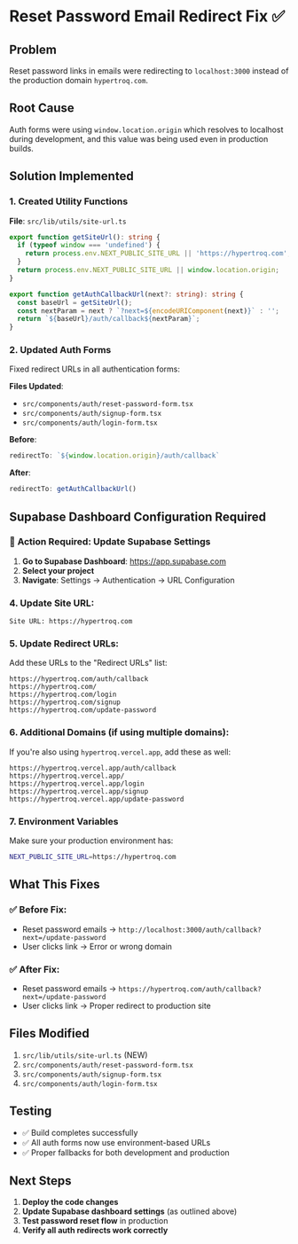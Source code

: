 # Reset Password Email Redirect Fix ✅

## Problem
Reset password links in emails were redirecting to `localhost:3000` instead of the production domain `hypertroq.com`.

## Root Cause
Auth forms were using `window.location.origin` which resolves to localhost during development, and this value was being used even in production builds.

## Solution Implemented

### 1. Created Utility Functions
**File**: `src/lib/utils/site-url.ts`

```typescript
export function getSiteUrl(): string {
  if (typeof window === 'undefined') {
    return process.env.NEXT_PUBLIC_SITE_URL || 'https://hypertroq.com';
  }
  return process.env.NEXT_PUBLIC_SITE_URL || window.location.origin;
}

export function getAuthCallbackUrl(next?: string): string {
  const baseUrl = getSiteUrl();
  const nextParam = next ? `?next=${encodeURIComponent(next)}` : '';
  return `${baseUrl}/auth/callback${nextParam}`;
}
```

### 2. Updated Auth Forms
Fixed redirect URLs in all authentication forms:

**Files Updated**:
- `src/components/auth/reset-password-form.tsx`
- `src/components/auth/signup-form.tsx` 
- `src/components/auth/login-form.tsx`

**Before**:
```typescript
redirectTo: `${window.location.origin}/auth/callback`
```

**After**:
```typescript
redirectTo: getAuthCallbackUrl()
```

## Supabase Dashboard Configuration Required

### 🔧 **Action Required: Update Supabase Settings**

1. **Go to Supabase Dashboard**: https://app.supabase.com
2. **Select your project**
3. **Navigate**: Settings → Authentication → URL Configuration

### 4. **Update Site URL**:
```
Site URL: https://hypertroq.com
```

### 5. **Update Redirect URLs**:
Add these URLs to the "Redirect URLs" list:
```
https://hypertroq.com/auth/callback
https://hypertroq.com/
https://hypertroq.com/login
https://hypertroq.com/signup
https://hypertroq.com/update-password
```

### 6. **Additional Domains** (if using multiple domains):
If you're also using `hypertroq.vercel.app`, add these as well:
```
https://hypertroq.vercel.app/auth/callback
https://hypertroq.vercel.app/
https://hypertroq.vercel.app/login
https://hypertroq.vercel.app/signup
https://hypertroq.vercel.app/update-password
```

### 7. **Environment Variables**
Make sure your production environment has:
```bash
NEXT_PUBLIC_SITE_URL=https://hypertroq.com
```

## What This Fixes

### ✅ **Before Fix**:
- Reset password emails → `http://localhost:3000/auth/callback?next=/update-password`
- User clicks link → Error or wrong domain

### ✅ **After Fix**:
- Reset password emails → `https://hypertroq.com/auth/callback?next=/update-password`
- User clicks link → Proper redirect to production site

## Files Modified
1. `src/lib/utils/site-url.ts` (NEW)
2. `src/components/auth/reset-password-form.tsx`
3. `src/components/auth/signup-form.tsx`
4. `src/components/auth/login-form.tsx`

## Testing
- ✅ Build completes successfully
- ✅ All auth forms now use environment-based URLs
- ✅ Proper fallbacks for both development and production

## Next Steps
1. **Deploy the code changes**
2. **Update Supabase dashboard settings** (as outlined above)
3. **Test password reset flow** in production
4. **Verify all auth redirects work correctly**
